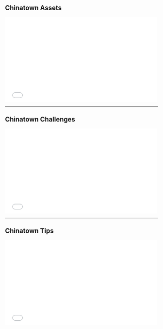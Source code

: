 ## Chinatown Assets

<iframe src='//player.vimeo.com/video/90154061?title=0&byline=0&portrait=0&color=ff9933' width='500' height='280' frameborder='0' webkitallowfullscreen mozallowfullscreen allowfullscreen></iframe>

___

## Chinatown Challenges

<iframe src='//player.vimeo.com/video/90154062?title=0&byline=0&portrait=0&color=ff9933' width='500' height='280' frameborder='0' webkitallowfullscreen mozallowfullscreen allowfullscreen></iframe>

___

## Chinatown Tips

<iframe src='//player.vimeo.com/video/90154063?title=0&byline=0&portrait=0&color=ff9933' width='500' height='280' frameborder='0' webkitallowfullscreen mozallowfullscreen allowfullscreen></iframe>
